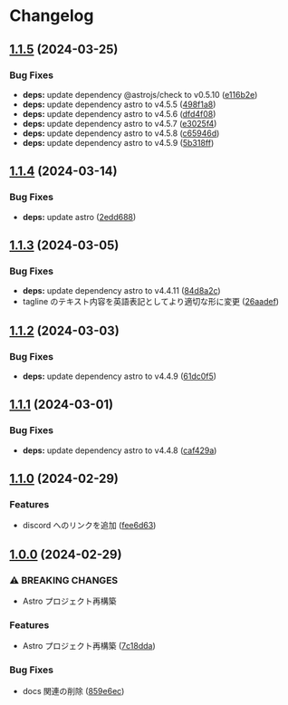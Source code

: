 # Changelog

## [1.1.5](https://github.com/nitoclub/nito.club/compare/v1.1.4...v1.1.5) (2024-03-25)


### Bug Fixes

* **deps:** update dependency @astrojs/check to v0.5.10 ([e116b2e](https://github.com/nitoclub/nito.club/commit/e116b2e939d874921e6d77e5d58845474c6c83d6))
* **deps:** update dependency astro to v4.5.5 ([498f1a8](https://github.com/nitoclub/nito.club/commit/498f1a8b732b236270f8895c5ee08eeaccb84587))
* **deps:** update dependency astro to v4.5.6 ([dfd4f08](https://github.com/nitoclub/nito.club/commit/dfd4f085e2a07a7ae43ad23328a2909e5ed4abca))
* **deps:** update dependency astro to v4.5.7 ([e3025f4](https://github.com/nitoclub/nito.club/commit/e3025f45fdafe080807bd36f42933c1f16474f40))
* **deps:** update dependency astro to v4.5.8 ([c65946d](https://github.com/nitoclub/nito.club/commit/c65946db52b39cf9bdf8d5c54465f3420a12f6b1))
* **deps:** update dependency astro to v4.5.9 ([5b318ff](https://github.com/nitoclub/nito.club/commit/5b318ff01978ca25b2199d8a4616b5e56bd0c4f6))

## [1.1.4](https://github.com/nitoclub/nito.club/compare/v1.1.3...v1.1.4) (2024-03-14)


### Bug Fixes

* **deps:** update astro ([2edd688](https://github.com/nitoclub/nito.club/commit/2edd6886cc284ba123abba6af071fb182190c412))

## [1.1.3](https://github.com/2rabs/nito.club/compare/v1.1.2...v1.1.3) (2024-03-05)


### Bug Fixes

* **deps:** update dependency astro to v4.4.11 ([84d8a2c](https://github.com/2rabs/nito.club/commit/84d8a2c326db5cdf9a714122c6b38bcb7b03c5d7))
* tagline のテキスト内容を英語表記としてより適切な形に変更 ([26aadef](https://github.com/2rabs/nito.club/commit/26aadef354bd6375e295016cb88a1b561e905d12))

## [1.1.2](https://github.com/2rabs/nito.club/compare/v1.1.1...v1.1.2) (2024-03-03)


### Bug Fixes

* **deps:** update dependency astro to v4.4.9 ([61dc0f5](https://github.com/2rabs/nito.club/commit/61dc0f5afadce4be83558ca31016a42bce4a9add))

## [1.1.1](https://github.com/2rabs/nito.club/compare/v1.1.0...v1.1.1) (2024-03-01)


### Bug Fixes

* **deps:** update dependency astro to v4.4.8 ([caf429a](https://github.com/2rabs/nito.club/commit/caf429a5fe9849bde68e696d4de66a24d38b8ba3))

## [1.1.0](https://github.com/2rabs/nito.club/compare/v1.0.0...v1.1.0) (2024-02-29)


### Features

* discord へのリンクを追加 ([fee6d63](https://github.com/2rabs/nito.club/commit/fee6d63bca58a30ca82ef30808c2d51bf3f3aaa9))

## [1.0.0](https://github.com/2rabs/nito.club/compare/v0.1.0...v1.0.0) (2024-02-29)


### ⚠ BREAKING CHANGES

* Astro プロジェクト再構築

### Features

* Astro プロジェクト再構築 ([7c18dda](https://github.com/2rabs/nito.club/commit/7c18dda768fa4dd07fb2e3d661bfe2186e6759f7))


### Bug Fixes

* docs 関連の削除 ([859e6ec](https://github.com/2rabs/nito.club/commit/859e6ecbfd5b99ddaa71d4357890105cd916e2e1))

